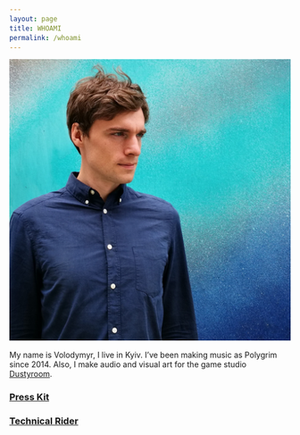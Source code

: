 ```yaml
---
layout: page
title: WHOAMI
permalink: /whoami
---
```


![Polygrim](/assets/img/IMG_20170530_1201053.jpg)

My name is Volodymyr, I live in Kyiv. I’ve been making music as Polygrim since 2014. Also, I make audio and visual art for the game studio [Dustyroom](https://dustyroom.com/).

### [Press Kit](https://polygrimmusic.com/press)

### [Technical Rider](/assets/docs/polygrim_tech_rider.pdf)
